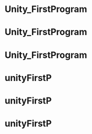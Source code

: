 # Unity_FirstProgram
# Unity_FirstProgram
# Unity_FirstProgram
# unityFirstP
# unityFirstP
# unityFirstP
